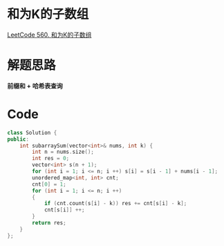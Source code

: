 # 和为K的子数组
[LeetCode 560. 和为K的子数组](https://leetcode.cn/problems/subarray-sum-equals-k/)

# 解题思路
**前缀和 + 哈希表查询**

# Code
```cpp
class Solution {
public:
    int subarraySum(vector<int>& nums, int k) {
        int n = nums.size();
        int res = 0;
        vector<int> s(n + 1);
        for (int i = 1; i <= n; i ++) s[i] = s[i - 1] + nums[i - 1];
        unordered_map<int, int> cnt;
        cnt[0] = 1;
        for (int i = 1; i <= n; i ++) 
        {
            if (cnt.count(s[i] - k)) res += cnt[s[i] - k];
            cnt[s[i]] ++;
        }
        return res;
    }
};
```